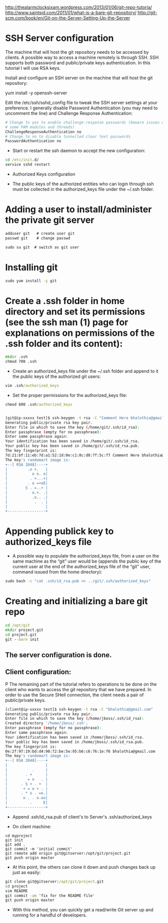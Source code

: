 http://thealarmclocksixam.wordpress.com/2013/01/06/git-repo-tutoria/
http://www.saintsjd.com/2011/01/what-is-a-bare-git-repository/
http://git-scm.com/book/en/Git-on-the-Server-Setting-Up-the-Server


# SSH Server configuration

The machine that will host the git repository needs to be accessed by clients. A possible way to access a machine remotely is through SSH.
SSH supports both password and public/private keys authentication. In this tutorial I will use RSA keys.

Install and configure an SSH server on the machine that will host the git repository:

yum install -y openssh-server


Edit the /etc/ssh/sshd_config file to tweak the SSH server settings at your preference. I generally disable Password Authentication (you may need to uncomment the line) and Challenge Response Authentication:

```bash
# Change to yes to enable challenge-response passwords (beware issues with
# some PAM modules and threads)
ChallengeResponseAuthentication no
# Change to no to disable tunnelled clear text passwords
PasswordAuthentication no
```

* Start or restart the ssh daemon to accept the new configuration:

```cmd
cd /etc/init.d/
service sshd restart
```

* Authorized Keys configuration

* The public keys of the authorized entities who can login through ssh must be collected in the authorized_keys file under the ~/.ssh folder.


# Adding a user to install/administer the private git server

```cmd
adduser git   # create user git
passwd git    # change passwd
```

```cmd
sudo su git  # switch as git user
```

# Installing git

```cmd
sudo yum install -y git
```

# Create a .ssh folder in home directory and set its permissions (see the ssh man (1) page for explanations on permissions of the .ssh folder and its content):

```cmd
mkdir .ssh
chmod 700 .ssh
```

* Create an authorized_keys file under the ~/.ssh folder and append to it the public keys of the authorized git users:

```cmd
vim .ssh/authorized_keys
```

* Set the proper permissions for the authorized_keys file:

```cmd
chmod 600 .ssh/authorized_keys
```

```bash

[git@ip-xxxxx test]$ ssh-keygen -t rsa -C "Comment Here bhalothia@gmail.com"
Generating public/private rsa key pair.
Enter file in which to save the key (/home/git/.ssh/id_rsa): 
Enter passphrase (empty for no passphrase): 
Enter same passphrase again: 
Your identification has been saved in /home/git/.ssh/id_rsa.
Your public key has been saved in /home/git/.ssh/id_rsa.pub.
The key fingerprint is:
7d:21:bf:11:eb:7d:a1:52:1d:0e:c1:8c:d0:7f:5c:f7 Comment Here bhalothia@gmail.com
The key's randomart image is:
+--[ RSA 2048]----+
|         .o +.   |
|           o o. o|
|          . +...+|
|         . o =+oE|
|        S . =..+ |
|           o.+. .|
|           .o.. .|
|            .  . |
|                 |
+-----------------+
```
# Appending publick key to authorized_keys file

* A possible way to populate the authorized_keys file, from a user on the same machine as the “git” user would be (appends the public key of the current user at the end of the authorized_keys file of the “git” user, command issued from the home directory):

```cmd
sudo bash -c "cat .ssh/id_rsa.pub >> ../git/.ssh/authorized_keys"
```

# Creating and initializing a bare git repo

```cmd
cd /opt/git
mkdir project.git
cd project.git
git --bare init
```
## The server configuration is done.


## Client configuration:


P The remaining part of the tutorial refers to operations to be done on the client who wants to access the git repository that we have prepared. In order to use the Secure SHell connection, the client needs a pair of public/private keys.


```bash
[client@ip-xxxxx test]$ ssh-keygen -t rsa -C "bhalothia@gmail.com"
Generating public/private rsa key pair.
Enter file in which to save the key (/home/jboss/.ssh/id_rsa): 
Created directory '/home/jboss/.ssh'.
Enter passphrase (empty for no passphrase): 
Enter same passphrase again: 
Your identification has been saved in /home/jboss/.ssh/id_rsa.
Your public key has been saved in /home/jboss/.ssh/id_rsa.pub.
The key fingerprint is:
0e:2f:97:19:bd:d4:90:72:be:5e:95:b6:c6:76:1e:f6 bhalothia@gmail.com
The key's randomart image is:
+--[ RSA 2048]----+
|                 |
|           .     |
|        . +      |
|         = o   . |
|      . S + . +  |
|       + = o + . |
|      . * o . =o.|
|       o . . o.oo|
|          .     E|
+-----------------+
```
* Append .ssh/id_rsa.pub of client's to Server's .ssh/authorized_keys

* On client machine:
 
```git
cd myproject
git init
git add .
git commit -m 'initial commit'
git remote add origin git@gitserver:/opt/git/project.git   
git push origin master
```
* At this point, the others can clone it down and push changes back up just as easily:

```cmd
git clone git@gitserver:/opt/git/project.git
cd project
vim README
git commit -am 'fix for the README file'
git push origin master
```
* With this method, you can quickly get a read/write Git server up and running for a handful of developers.
